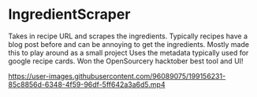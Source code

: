 # IngredientScraper
Takes in recipe URL and scrapes the ingredients.
Typically recipes have a blog post before and can be annoying to get the ingredients.
Mostly made this to play around as a small project
Uses the metadata typically used for google recipe cards. 
Won the OpenSourcery hacktober best tool and UI!


https://user-images.githubusercontent.com/96089075/199156231-85c8856d-6348-4f59-96df-5ff642a3a6d5.mp4

